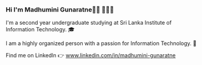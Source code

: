 ### Hi I'm Madhumini Gunaratne👋🏾 👩🏾‍💻

I'm a second year undergraduate studying at Sri Lanka Institute of Information Technology. :mortar_board:

I am a highly organized person with a passion for Information Technology. :information_desk_person:


Find me on Linkedln 	:point_right:
www.linkedin.com/in/madhumini-gunaratne
